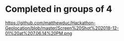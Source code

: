 # Completed in groups of 4
https://github.com/matthewduc/Hackathon-Geolocation/blob/master/Screen%20Shot%202018-12-01%20at%207.06.14%20PM.png
